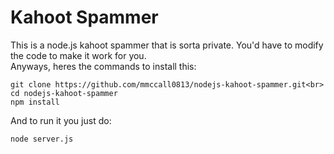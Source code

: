 Kahoot Spammer
==============
This is a node.js kahoot spammer that is sorta private. You'd have to modify the code to make it work for you.<br>
Anyways, heres the commands to install this:<br>
```
git clone https://github.com/mmccall0813/nodejs-kahoot-spammer.git<br>
cd nodejs-kahoot-spammer
npm install
```
And to run it you just do:<br>
```
node server.js
```
